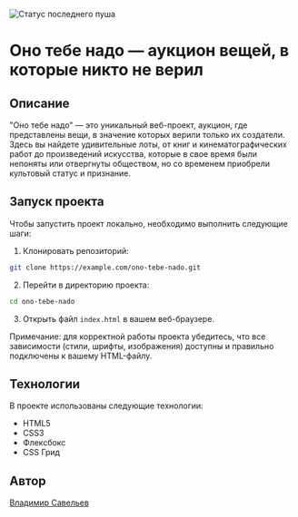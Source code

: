 ![Статус последнего пуша](https://github.com/savvlex/ono-tebe-nado/actions/workflows/tests.yml/badge.svg)


# Оно тебе надо — аукцион вещей, в которые никто не верил

## Описание

"Оно тебе надо" — это уникальный веб-проект, аукцион, где представлены вещи, в значение которых верили только их создатели. Здесь вы найдете удивительные лоты, от книг и кинематографических работ до произведений искусства, которые в свое время были непоняты или отвергнуты обществом, но со временем приобрели культовый статус и признание.

## Запуск проекта

Чтобы запустить проект локально, необходимо выполнить следующие шаги:

1. Клонировать репозиторий:

```bash
git clone https://example.com/ono-tebe-nado.git
```

2. Перейти в директорию проекта:

```bash
cd ono-tebe-nado
```

3. Открыть файл `index.html` в вашем веб-браузере.

Примечание: для корректной работы проекта убедитесь, что все зависимости (стили, шрифты, изображения) доступны и правильно подключены к вашему HTML-файлу.

## Технологии

В проекте использованы следующие технологии:

- HTML5
- CSS3
- Флексбокс
- CSS Грид

## Автор

[Владимир Савельев](https://github.com/savvlex)
